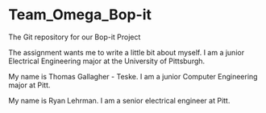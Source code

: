 # Team_Omega_Bop-it
The Git repository for our Bop-it Project

The assignment wants me to write a little bit about myself. I am a junior Electrical Engineering major at the University of Pittsburgh. 

My name is Thomas Gallagher - Teske. I am a junior Computer Engineering major at Pitt.

My name is Ryan Lehrman. I am a senior electrical engineer at Pitt.
